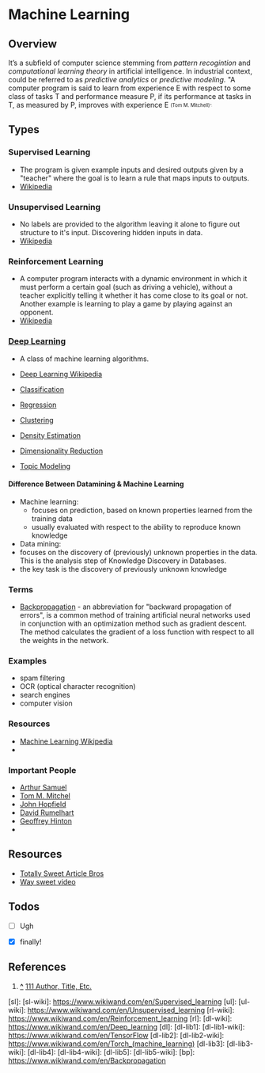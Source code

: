 Machine Learning
================

Overview
--------
It’s a subfield of computer science stemming from _pattern recogintion_ and  _computational learning theory_ in artificial intelligence. In industrial context, could be referred to as _predictive analytics_ or _predictive modeling._  "A computer program is said to learn from experience E with respect to some class of tasks T and performance measure P, if its performance at tasks in T, as measured by P, improves with experience E <sub><sup>(Tom M. Mitchell)<sub><sup>".

Types
-----
### Supervised Learning
- The program is given example inputs and desired outputs given by a "teacher" where the goal is to learn a rule that maps inputs to outputs.
- [Wikipedia](sl-wiki)

### Unsupervised Learning
- No labels are provided to the algorithm leaving it alone to figure out structure to it's input. Discovering hidden inputs in data.
- [Wikipedia](ul-wiki)

### Reinforcement Learning
- A computer program interacts with a dynamic environment in which it must perform a certain goal (such as driving a vehicle), without a teacher explicitly telling it whether it has come close to its goal or not. Another example is learning to play a game by playing against an opponent.
- [Wikipedia](rl-wiki)
 
### [Deep Learning](./deep_learning.md)
- A class of machine learning algorithms.
- [Deep Learning Wikipedia](dl-wiki)



- [Classification]()
- [Regression]()
- [Clustering]()
- [Density Estimation]()
- [Dimensionality Reduction]()
- [Topic Modeling]()

#### Difference Between Datamining & Machine Learning
 - Machine learning:
   - focuses on prediction, based on known properties learned from the training data
   - usually evaluated with respect to the ability to reproduce known knowledge
 - Data mining:
  - focuses on the discovery of (previously) unknown properties in the data. This is the analysis step of Knowledge Discovery in Databases.
  - the key task is the discovery of previously unknown knowledge

### Terms
 - [Backpropagation](bp) - an abbreviation for "backward propagation of errors", is a common method of training artificial neural networks used in conjunction with an optimization method such as gradient descent. The method calculates the gradient of a loss function with respect to all the weights in the network.


### Examples
 - spam filtering
 - OCR (optical character recognition)
 - search engines
 - computer vision

### Resources
 - [Machine Learning Wikipedia](https://www.wikiwand.com/en/Machine_learning)
 - 


### Important People
 - [Arthur Samuel](https://www.wikiwand.com/en/Arthur_Samuel)
 - [Tom M. Mitchel](https://www.wikiwand.com/en/Tom_M._Mitchell)
 - [John Hopfield](https://www.wikiwand.com/en/John_Hopfield)
 - [David Rumelhart](https://www.wikiwand.com/en/David_Rumelhart)
 - [Geoffrey Hinton](https://www.wikiwand.com/en/Geoff_Hinton)
 - 


Resources
---------
- [Totally Sweet Article Bros](http://www.totallysweetarticlebros.com)  
- [Way sweet video](http://waysweetvideo.com)  



Todos
-----
- [ ] Ugh
- [x] finally!



References
---------
1. [**^**](#111) [111 Author, Title, Etc.](http://google.com)



[c]: #citations
[sl]: 
[sl-wiki]: https://www.wikiwand.com/en/Supervised_learning
[ul]: 
[ul-wiki]: https://www.wikiwand.com/en/Unsupervised_learning
[rl-wiki]: https://www.wikiwand.com/en/Reinforcement_learning
[rl]: 
[dl-wiki]: https://www.wikiwand.com/en/Deep_learning
[dl]: 
[dl-lib1]:
[dl-lib1-wiki]: https://www.wikiwand.com/en/TensorFlow
[dl-lib2]: 
[dl-lib2-wiki]: https://www.wikiwand.com/en/Torch_(machine_learning)
[dl-lib3]: 
[dl-lib3-wiki]: 
[dl-lib4]: 
[dl-lib4-wiki]: 
[dl-lib5]: 
[dl-lib5-wiki]: 
[bp]: https://www.wikiwand.com/en/Backpropagation
